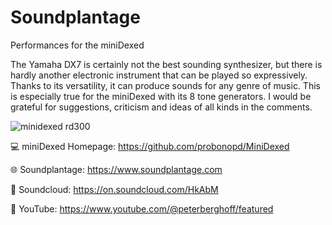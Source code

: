 # Soundplantage
Performances for the miniDexed 

The Yamaha DX7 is certainly not the best sounding synthesizer, but there is hardly another electronic instrument that can be played so expressively. 
Thanks to its versatility, it can produce sounds for any genre of music. This is especially true for the miniDexed with its 8 tone generators.
I would be grateful for suggestions, criticism and ideas of all kinds in the comments.

![minidexed rd300](https://github.com/Banana71/Soundplantage/assets/104296205/6669503b-26a3-4526-898a-5ee0bba1ece7)


:computer: miniDexed Homepage: https://github.com/probonopd/MiniDexed

:globe_with_meridians: Soundplantage: https://www.soundplantage.com

:musical_note: Soundcloud: https://on.soundcloud.com/HkAbM

:movie_camera: YouTube: https://www.youtube.com/@peterberghoff/featured
